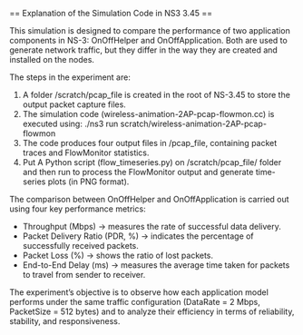 == Explanation of the Simulation Code in NS3 3.45 ==

This simulation is designed to compare the performance of two application components in NS-3: OnOffHelper and OnOffApplication. Both are used to generate network traffic, but they differ in the way they are created and installed on the nodes.

The steps in the experiment are:

1. A folder /scratch/pcap_file is created in the root of NS-3.45 to store the output packet capture files.
2. The simulation code (wireless-animation-2AP-pcap-flowmon.cc) is executed using:
   ./ns3 run scratch/wireless-animation-2AP-pcap-flowmon
4. The code produces four output files in /pcap_file, containing packet traces and FlowMonitor statistics.
5. Put A Python script (flow_timeseries.py) on /scratch/pcap_file/ folder and then run to process the FlowMonitor output and generate time-      series plots (in PNG format).

The comparison between OnOffHelper and OnOffApplication is carried out using four key performance metrics:
- Throughput (Mbps) → measures the rate of successful data delivery.
- Packet Delivery Ratio (PDR, %) → indicates the percentage of successfully received packets.
- Packet Loss (%) → shows the ratio of lost packets.
- End-to-End Delay (ms) → measures the average time taken for packets to travel from sender to receiver.

The experiment’s objective is to observe how each application model performs under the same traffic configuration (DataRate = 2 Mbps, PacketSize = 512 bytes) and to analyze their efficiency in terms of reliability, stability, and responsiveness.
